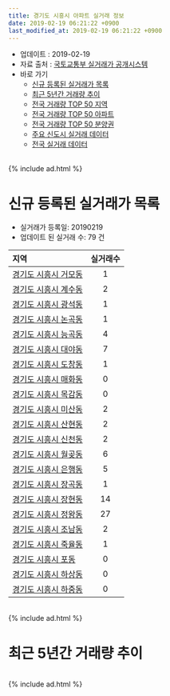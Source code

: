 ```yaml
---
title: 경기도 시흥시 아파트 실거래 정보
date: 2019-02-19 06:21:22 +0900
last_modified_at: 2019-02-19 06:21:22 +0900
---
```


* 업데이트 : 2019-02-19
* 자료 출처 : [국토교통부 실거래가 공개시스템](http://rt.molit.go.kr)
* 바로 가기
    * [신규 등록된 실거래가 목록](#신규-등록된-실거래가-목록)
    * [최근 5년간 거래량 추이](#최근-5년간-거래량-추이)
    * [전국 거래량 TOP 50 지역](https://inasie.github.io/apt-trade-info/최근-3개월-전국에서-가장-거래가-많이-발생한-지역)
    * [전국 거래량 TOP 50 아파트](https://inasie.github.io/apt-trade-info/최근-3개월-전국에서-가장-거래가-많이-발생한-아파트)
    * [전국 거래량 TOP 50 분양권](https://inasie.github.io/apt-trade-info/최근-3개월-전국에서-가장-거래가-많이-발생한-분양권)
    * [주요 신도시 실거래 데이터](https://inasie.github.io/apt-trade-info/주요-신도시)
    * [전국 실거래 데이터](https://inasie.github.io/apt-trade-info/전국)

<br>
{% include ad.html %}
<br>

# 신규 등록된 실거래가 목록
* 실거래가 등록일: 20190219
* 업데이트 된 실거래 수: 79 건


|지역|실거래수|
|:---|:---:|
|[경기도 시흥시 거모동](https://inasie.github.io/apt-trade-info/경기도-시흥시-거모동)|1|
|[경기도 시흥시 계수동](https://inasie.github.io/apt-trade-info/경기도-시흥시-계수동)|2|
|[경기도 시흥시 광석동](https://inasie.github.io/apt-trade-info/경기도-시흥시-광석동)|1|
|[경기도 시흥시 논곡동](https://inasie.github.io/apt-trade-info/경기도-시흥시-논곡동)|1|
|[경기도 시흥시 능곡동](https://inasie.github.io/apt-trade-info/경기도-시흥시-능곡동)|4|
|[경기도 시흥시 대야동](https://inasie.github.io/apt-trade-info/경기도-시흥시-대야동)|7|
|[경기도 시흥시 도창동](https://inasie.github.io/apt-trade-info/경기도-시흥시-도창동)|1|
|[경기도 시흥시 매화동](https://inasie.github.io/apt-trade-info/경기도-시흥시-매화동)|0|
|[경기도 시흥시 목감동](https://inasie.github.io/apt-trade-info/경기도-시흥시-목감동)|0|
|[경기도 시흥시 미산동](https://inasie.github.io/apt-trade-info/경기도-시흥시-미산동)|2|
|[경기도 시흥시 산현동](https://inasie.github.io/apt-trade-info/경기도-시흥시-산현동)|2|
|[경기도 시흥시 신천동](https://inasie.github.io/apt-trade-info/경기도-시흥시-신천동)|2|
|[경기도 시흥시 월곶동](https://inasie.github.io/apt-trade-info/경기도-시흥시-월곶동)|6|
|[경기도 시흥시 은행동](https://inasie.github.io/apt-trade-info/경기도-시흥시-은행동)|5|
|[경기도 시흥시 장곡동](https://inasie.github.io/apt-trade-info/경기도-시흥시-장곡동)|1|
|[경기도 시흥시 장현동](https://inasie.github.io/apt-trade-info/경기도-시흥시-장현동)|14|
|[경기도 시흥시 정왕동](https://inasie.github.io/apt-trade-info/경기도-시흥시-정왕동)|27|
|[경기도 시흥시 조남동](https://inasie.github.io/apt-trade-info/경기도-시흥시-조남동)|2|
|[경기도 시흥시 죽율동](https://inasie.github.io/apt-trade-info/경기도-시흥시-죽율동)|1|
|[경기도 시흥시 포동](https://inasie.github.io/apt-trade-info/경기도-시흥시-포동)|0|
|[경기도 시흥시 하상동](https://inasie.github.io/apt-trade-info/경기도-시흥시-하상동)|0|
|[경기도 시흥시 하중동](https://inasie.github.io/apt-trade-info/경기도-시흥시-하중동)|0|


<br>
{% include ad.html %}
<br>

# 최근 5년간 거래량 추이


<div style="width:100%;">
    <canvas id="deal_progress" height="200"></canvas>
</div>

<script>
new Chart(document.getElementById("deal_progress"), {
    type: 'line',
    data: {
        labels: ['201402','201403','201404','201405','201406','201407','201408','201409','201410','201411','201412','201501','201502','201503','201504','201505','201506','201507','201508','201509','201510','201511','201512','201601','201602','201603','201604','201605','201606','201607','201608','201609','201610','201611','201612','201701','201702','201703','201704','201705','201706','201707','201708','201709','201710','201711','201712','201801','201802','201803','201804','201805','201806','201807','201808','201809','201810','201811','201812','201901','201902'],
        datasets: [{
            label: '매매',
            pointRadius: 1,
            data: [689, 678, 455, 500, 437, 465, 540, 666, 630, 485, 435, 614, 512, 917, 736, 652, 666, 573, 588, 590, 719, 536, 463, 413, 441, 617, 526, 543, 673, 614, 664, 592, 648, 412, 342, 266, 392, 542, 550, 631, 669, 632, 476, 448, 395, 370, 332, 717, 638, 870, 613, 579, 619, 704, 1087, 1069, 697, 632, 562, 609, 102],
            borderColor: "rgba(255, 201, 14, 1)",
            backgroundColor: "rgba(255, 201, 14, 0.5)",
            fill: false,
            lineTension: 0
        },{
            label: '전월세',
            pointRadius: 1,
            data: [577, 607, 494, 497, 416, 434, 490, 478, 482, 394, 397, 469, 433, 598, 514, 496, 466, 482, 537, 456, 524, 432, 381, 423, 444, 513, 456, 439, 393, 480, 540, 501, 524, 409, 440, 370, 484, 509, 423, 484, 478, 534, 527, 500, 407, 444, 401, 585, 581, 772, 666, 503, 508, 455, 526, 477, 534, 384, 347, 337, 133],
            borderColor: "rgba(0, 141, 185, 1)",
            backgroundColor: "rgba(0, 141, 185, 0.5)",
            fill: false,
            lineTension: 0
        }
        ]
    },
    options: {
        responsive: true,
        title: {
            display: false
        },
        tooltips: {
            mode: 'index',
            intersect: false
        },
        hover: {
            mode: 'nearest',
            intersect: true
        },
        scales: {
            xAxes: [{
                display: true,
                scaleLabel: {
                    display: true,
                    labelString: '년/월'
                }
            }],
            yAxes: [{
                display: true,
                ticks: {
                    suggestedMin: 0,
                },
                scaleLabel: {
                    display: true,
                    labelString: '실거래 수'
                }
            }]
        }
    }
});

</script>


<br>
{% include ad.html %}
<br>

